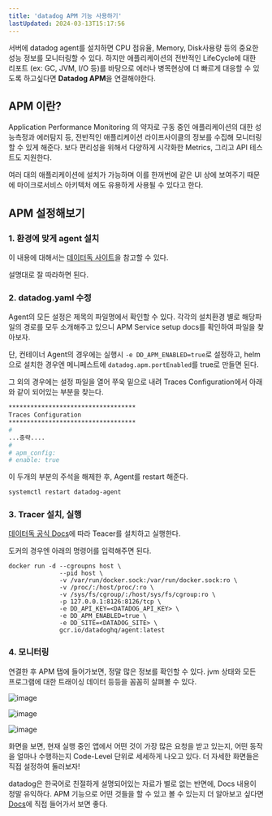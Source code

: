 ```yaml
---
title: 'datadog APM 기능 사용하기'
lastUpdated: 2024-03-13T15:17:56
---
```


서버에 datadog agent를 설치하면 CPU 점유율, Memory, Disk사용량 등의 중요한 성능 정보를 모니터링할 수 있다. 하지만 애플리케이션의 전반적인 LifeCycle에 대한 리포트 (ex: GC, JVM, I/O 등)를 바탕으로 에러나 병목현상에 더 빠르게 대응할 수 있도록 하고싶다면 **Datadog APM**을 연결해야한다.

## APM 이란?

Application Performance Monitoring 의 약자로 구동 중인 애플리케이션의 대한 성능측정과 에러탐지 등, 전반적인 애플리케이션 라이프사이클의 정보를 수집해 모니터링할 수 있게 해준다. 보다 편리성을 위해서 다양하게 시각화한 Metrics, 그리고 API 테스트도 지원한다.

여러 대의 애플리케이션에 설치가 가능하며 이를 한꺼번에 같은 UI 상에 보여주기 때문에 마이크로서비스 아키텍처 에도 유용하게 사용될 수 있다고 한다.

## APM 설정해보기

### 1. 환경에 맞게 agent 설치

이 내용에 대해서는 <a href="https://us5.datadoghq.com/account/settings#agent/overview">데이터독 사이트<a/>을 참고할 수 있다.

설명대로 잘 따라하면 된다.

### 2. datadog.yaml 수정

Agent의 모든 설정은 제목의 파일명에서 확인할 수 있다. 각각의 설치환경 별로 해당파일의 경로를 모두 소개해주고 있으니 APM Service setup docs를 확인하여 파일을 찾아보자.

단, 컨테이너 Agent의 경우에는 실행시 `-e DD_APM_ENABLED=true`로 설정하고, helm으로 설치한 경우엔 메니페스트에 `datadog.apm.portEnabled`를 true로 만들면 된다.

그 외의 경우에는 설정 파일을 열어 쭈욱 밑으로 내려 Traces Configuration에서 아래와 같이 되어있는 부분을 찾는다.

```bash
***********************************
Traces Configuration
***********************************
#
...중략....
#
# apm_config:
# enable: true
```

이 두개의 부분의 주석을 해제한 후, Agent를 restart 해준다.

```bash
systemctl restart datadog-agent
```

### 3. Tracer 설치, 실행

<a href="https://docs.datadoghq.com/tracing/trace_collection/dd_libraries/java/?tab=containers">데이터독 공식 Docs<a/>에 따라 Teacer를 설치하고 실행한다.

도커의 경우엔 아래의 명령어를 입력해주면 된다.

```
docker run -d --cgroupns host \
              --pid host \
              -v /var/run/docker.sock:/var/run/docker.sock:ro \
              -v /proc/:/host/proc/:ro \
              -v /sys/fs/cgroup/:/host/sys/fs/cgroup:ro \
              -p 127.0.0.1:8126:8126/tcp \
              -e DD_API_KEY=<DATADOG_API_KEY> \
              -e DD_APM_ENABLED=true \
              -e DD_SITE=<DATADOG_SITE> \
              gcr.io/datadoghq/agent:latest
```

### 4. 모니터링

연결한 후 APM 탭에 들어가보면, 정말 많은 정보를 확인할 수 있다. jvm 상태와 모든 프로그램에 대한 트래이싱 데이터 등등을 꼼꼼히 살펴볼 수 있다. 
  
![image](https://user-images.githubusercontent.com/81006587/204086332-2d092adc-36f4-4770-a8ed-7a91e02914e1.png)

![image](https://user-images.githubusercontent.com/81006587/204086343-e169c32b-e0fc-40dc-8374-c6c42f89f2be.png)

![image](https://user-images.githubusercontent.com/81006587/204086356-d8e06ce4-c786-459b-96e8-2dc56bec2c81.png)

화면을 보면, 현재 실행 중인 앱에서 어떤 것이 가장 많은 요청을 받고 있는지, 어떤 동작을 얼마나 수행하는지 Code-Level 단위로 세세하게 나오고 있다. 더 자세한 화면들은 직접 설정하여 둘러보자!

datadog은 한국어로 친절하게 설명되어있는 자료가 별로 없는 반면에, Docs 내용이 정말 유익하다.  APM 기능으로 어떤 것들을 할 수 있고 볼 수 있는지 더 알아보고 싶다면 <a href="https://docs.datadoghq.com/tracing/glossary/">Docs<a/>에 직접 들어가서 보면 좋다.
